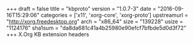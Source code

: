 +++
draft = false
title = "kbproto"
version = "1.0.7-3"
date = "2016-09-16T15:29:06"
categories = ['x11', 'xorg-core', 'xorg-proto']
upstreamurl = "http://xorg.freedesktop.org"
arch = "x86_64"
size = "139228"
usize = "1124176"
sha1sum = "da8da681c41a4b25980e90efcf7bfbde5d0d3f72"
+++
X.Org KB extension headers
